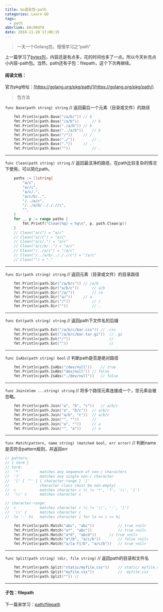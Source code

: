 ```yaml
---
title: Go语言包-path
categories: Learn-GO
tags:
  - path
abbrlink: 66c90df8
date: 2018-11-28 17:08:15
---
```


> 一天一个Golang包，慢慢学习之“path”

上一篇学习了[bytes包](./dab4275.html)，内容还是有点多，花的时间也多了一点。所以今天补充点小内容-path包。当然，path还有子包：filepath，这个下次再继续。

#### 阅读文档：

官方pkg地址：[https://golang.org/pkg/path/](https://golang.org/pkg/path/)

> 包方法

`func Base(path string) string`
// 返回最后一个元素（目录或文件）的路径

```Go
	fmt.Println(path.Base("/a/b/"))	// b
	fmt.Println(path.Base("/a/b"))		// b
	fmt.Println(path.Base("./a/b"))	// b
	fmt.Println(path.Base("../a/b"))	// b
	fmt.Println(path.Base("/"))		// /
	fmt.Println(path.Base("./"))		// .
	fmt.Println(path.Base("."))		// .
	fmt.Println(path.Base(""))			// .
```

<!---more--->

***

`func Clean(path string) string`
// 返回最洁净的路径，在path比较复杂的情况下使用，可以简化path。

```Go
	paths := []string{
		"a/c",
		"a//c",
		"a/c/.",
		"a/c/b/..",
		"/../a/c",
		"/../a/b/../././/c",
		"",
	}
	for _, p := range paths {
		fmt.Printf("Clean(%q) = %q\n", p, path.Clean(p))
	}
	// Clean("a/c") = "a/c"
	// Clean("a//c") = "a/c"
	// Clean("a/c/.") = "a/c"
	// Clean("a/c/b/..") = "a/c"
	// Clean("/../a/c") = "/a/c"
	// Clean("/../a/b/../././/c") = "/a/c"
	// Clean("") = "."
```
***

`func Dir(path string) string`
// 返回元素（目录或文件）的目录路径

```Go
	fmt.Println(path.Dir("/a/b/c"))	// /a/b
	fmt.Println(path.Dir("a/b/c"))		// a/b
	fmt.Println(path.Dir("/a/"))		// /a
	fmt.Println(path.Dir("a/"))		// a
	fmt.Println(path.Dir("/"))			// /
	fmt.Println(path.Dir(""))			// .
```
***

`func Ext(path string) string`
// 返回path下文件名的后缀

```Go
	fmt.Println(path.Ext("/a/b/c/bar.css"))	// .css
	fmt.Println(path.Ext("/a/b/c/bar.tar.gz"))	// .gz
	fmt.Println(path.Ext("/"))					//
	fmt.Println(path.Ext(""))					//
```
***

`func IsAbs(path string) bool`
// 判断path是否是绝对路径

```Go
	fmt.Println(path.IsAbs("/dev/null"))	// true
	fmt.Println(path.IsAbs("dev/null"))	// false
	fmt.Println(path.IsAbs("./dev/null"))	// false
```
***

`func Join(elem ...string) string`
// 将多个路径元素连接成一个，空元素会被忽略。

```Go
	fmt.Println(path.Join("a", "b", "c"))	// a/b/c
	fmt.Println(path.Join("a", "b/c"))	// a/b/c
	fmt.Println(path.Join("a/b", "c"))	// a/b/c
	fmt.Println(path.Join("", ""))		//
	fmt.Println(path.Join("a", ""))		// a
	fmt.Println(path.Join("", "a"))		// a
```
***

`func Match(pattern, name string) (matched bool, err error)`
// 判断name是否符合pattern规则，并返回err

```Go
// pattern:
// { term }
// term:
//	'*'         matches any sequence of non-/ characters
//	'?'         matches any single non-/ character
//	'[' [ '^' ] { character-range } ']'
//	            character class (must be non-empty)
//	c           matches character c (c != '*', '?', '\\', '[')
//	'\\' c      matches character c

// character-range:
//	c           matches character c (c != '\\', '-', ']')
//	'\\' c      matches character c
//	lo '-' hi   matches character c for lo <= c <= hi

	fmt.Println(path.Match("abc", "abc"))			// true <nil>
	fmt.Println(path.Match("a*", "abc"))			// true <nil>
	fmt.Println(path.Match("a*d", "abcd"))		// true <nil>
	fmt.Println(path.Match("a*/b", "a/c/b"))		// false <nil>
	fmt.Println(path.Match("a/[a-f]/b", "a/c/b"))	// true <nil>
```
***

`func Split(path string) (dir, file string)`
// 返回path的目录和文件名

```Go
	fmt.Println(path.Split("static/myfile.css"))	// static/ myfile.css
	fmt.Println(path.Split("myfile.css"))			//  myfile.css
	fmt.Println(path.Split(""))	//
```
***

#### 子包：filepath

下一篇来学习：[path/filepath](./6ac47315.html)


